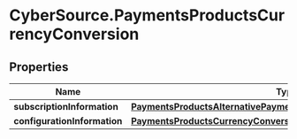 # CyberSource.PaymentsProductsCurrencyConversion

## Properties
Name | Type | Description | Notes
------------ | ------------- | ------------- | -------------
**subscriptionInformation** | [**PaymentsProductsAlternativePaymentMethodsSubscriptionInformation**](PaymentsProductsAlternativePaymentMethodsSubscriptionInformation.md) |  | [optional] 
**configurationInformation** | [**PaymentsProductsCurrencyConversionConfigurationInformation**](PaymentsProductsCurrencyConversionConfigurationInformation.md) |  | [optional] 


